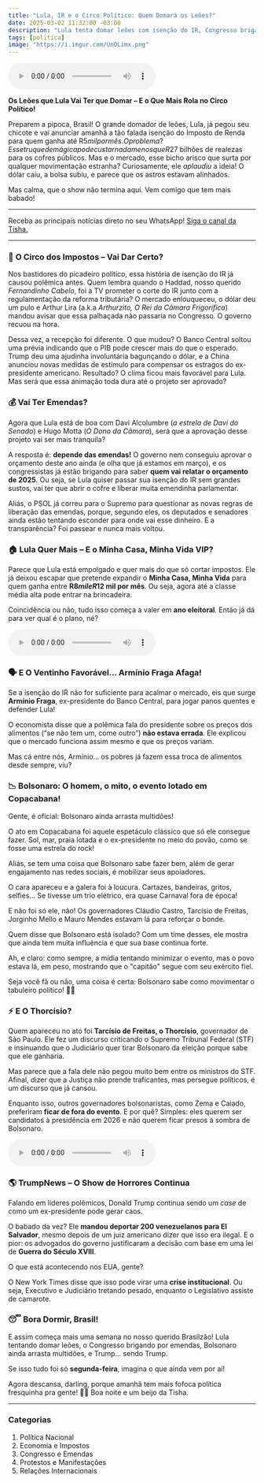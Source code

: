 ```yaml
---
title: "Lula, IR e o Circo Político: Quem Domará os Leões?"
date: 2025-03-02 11:32:00 -03:00
description: "Lula tenta domar leões com isenção do IR, Congresso briga por emendas, e Bolsonaro infla números de atos. O circo político está armado!"
tags: [politica]
image: "https://i.imgur.com/UnOLimx.png"
---
```

<audio id="player-audio" controls>
<source src="./audio/2025-03-17-lula-ir-e-o-circo-politico-quem-domar-os-leoes-p1.mp3" type="audio/mpeg">
</audio>

**Os Leões que Lula Vai Ter que Domar – E o Que Mais Rola no Circo Político!**

Preparem a pipoca, Brasil! O grande domador de leões, Lula, já pegou seu chicote e vai anunciar amanhã a tão falada isenção do Imposto de Renda para quem ganha até R$5 mil por mês. O problema? Esse truque de mágica pode custar nada menos que R$27 bilhões de realezas para os cofres públicos. Mas e o mercado, esse bicho arisco que surta por qualquer movimentação estranha? Curiosamente, ele _aplaudiu_ a ideia! O dólar caiu, a bolsa subiu, e parece que os astros estavam alinhados.

Mas calma, que o show não termina aqui. Vem comigo que tem mais babado!

---

Receba as principais notícias direto no seu WhatsApp! [Siga o canal da Tisha.](https://www.whatsapp.com/channel/0029VaiPYBPLo4heVf0U3u2d)

---


### 🎪 **O Circo dos Impostos – Vai Dar Certo?**

Nos bastidores do picadeiro político, essa história de isenção do IR já causou polêmica antes. Quem lembra quando o Haddad, nosso querido _Fernandinho Cabelo_, foi à TV prometer o corte do IR junto com a regulamentação da reforma tributária? O mercado enlouqueceu, o dólar deu um pulo e Arthur Lira (a.k.a _Arthurzito, O Rei da Câmara Frigorífica_) mandou avisar que essa palhaçada não passaria no Congresso. O governo recuou na hora.

Dessa vez, a recepção foi diferente. O que mudou? O Banco Central soltou uma prévia indicando que o PIB pode crescer mais do que o esperado. Trump deu uma ajudinha involuntária bagunçando o dólar, e a China anunciou novas medidas de estímulo para compensar os estragos do ex-presidente americano. Resultado? O clima ficou mais favorável para Lula. Mas será que essa animação toda dura até o projeto ser aprovado?



### 💰 **Vai Ter Emendas?**

Agora que Lula está de boa com Davi Alcolumbre (_a estrela de Davi do Senado_) e Hugo Motta (_O Dono da Câmara_), será que a aprovação desse projeto vai ser mais tranquila?

A resposta é: **depende das emendas!** O governo nem conseguiu aprovar o orçamento deste ano ainda (e olha que já estamos em março), e os congressistas já estão brigando para saber **quem vai relatar o orçamento de 2025**. Ou seja, se Lula quiser passar sua isenção do IR sem grandes sustos, vai ter que abrir o cofre e liberar muita emendinha parlamentar.

Aliás, o PSOL já correu para o Supremo para questionar as novas regras de liberação das emendas, porque, segundo eles, os deputados e senadores ainda estão tentando esconder para onde vai esse dinheiro. E a transparência? Foi passear e nunca mais voltou.



### 🏠 **Lula Quer Mais – E o Minha Casa, Minha Vida VIP?**

Parece que Lula está empolgado e quer mais do que só cortar impostos. Ele já deixou escapar que pretende expandir o **Minha Casa, Minha Vida** para quem ganha entre **R$8 mil e R$12 mil por mês**. Ou seja, agora até a classe média alta pode entrar na brincadeira.

Coincidência ou não, tudo isso começa a valer em **ano eleitoral**. Então já dá para ver qual é o plano, né?

<audio id="player-audio" controls>
<source src="./audio/2025-03-17-lula-ir-e-o-circo-politico-quem-domar-os-leoes-p2.mp3" type="audio/mpeg">
</audio>

### 🗣 **E O Ventinho Favorável... Armínio Fraga Afaga!**

Se a isenção do IR não for suficiente para acalmar o mercado, eis que surge **Armínio Fraga**, ex-presidente do Banco Central, para jogar panos quentes e defender Lula!

O economista disse que a polêmica fala do presidente sobre os preços dos alimentos (“se não tem um, come outro”) **não estava errada**. Ele explicou que o mercado funciona assim mesmo e que os preços variam.

Mas cá entre nós, Armínio… os pobres já fazem essa troca de alimentos desde sempre, viu?



### 📉 **Bolsonaro: O homem, o mito, o evento lotado em Copacabana!**

Gente, é oficial: Bolsonaro ainda arrasta multidões! 

O ato em Copacabana foi aquele espetáculo clássico que só ele consegue fazer. Sol, mar, praia lotada e o ex-presidente no meio do povão, como se fosse uma estrela do rock!

Aliás, se tem uma coisa que Bolsonaro sabe fazer bem, além de gerar engajamento nas redes sociais, é mobilizar seus apoiadores. 

O cara apareceu e a galera foi à loucura. Cartazes, bandeiras, gritos, selfies… Se tivesse um trio elétrico, era quase Carnaval fora de época!

E não foi só ele, não! Os governadores Cláudio Castro, Tarcísio de Freitas, Jorginho Mello e Mauro Mendes estavam lá para reforçar o bonde. 

Quem disse que Bolsonaro está isolado? Com um time desses, ele mostra que ainda tem muita influência e que sua base continua forte.

Ah, e claro: como sempre, a mídia tentando minimizar o evento, mas o povo estava lá, em peso, mostrando que o "capitão" segue com seu exército fiel. 

Seja você fã ou não, uma coisa é certa: Bolsonaro sabe como movimentar o tabuleiro político! 🎩🔥



### ⚡ **E O Thorcísio?**

Quem apareceu no ato foi **Tarcísio de Freitas, o Thorcísio**, governador de São Paulo. Ele fez um discurso criticando o Supremo Tribunal Federal (STF) e insinuando que o Judiciário quer tirar Bolsonaro da eleição porque sabe que ele ganharia.

Mas parece que a fala dele não pegou muito bem entre os ministros do STF. Afinal, dizer que a Justiça não prende traficantes, mas persegue políticos, é um discurso que já cansou.

Enquanto isso, outros governadores bolsonaristas, como Zema e Caiado, preferiram **ficar de fora do evento**. E por quê? Simples: eles querem ser candidatos à presidência em 2026 e não querem ficar presos à sombra de Bolsonaro.

<audio id="player-audio" controls>
<source src="./audio/2025-03-17-lula-ir-e-o-circo-politico-quem-domar-os-leoes-p3.mp3" type="audio/mpeg">
</audio>

### 🌎 **TrumpNews – O Show de Horrores Continua**

Falando em líderes polêmicos, Donald Trump continua sendo um _case_ de como um ex-presidente pode gerar caos.

O babado da vez? Ele **mandou deportar 200 venezuelanos para El Salvador**, mesmo depois de um juiz americano dizer que isso era ilegal. E o pior: os advogados do governo justificaram a decisão com base em uma lei de **Guerra do Século XVIII**.

O que está acontecendo nos EUA, gente?

O New York Times disse que isso pode virar uma **crise institucional**. Ou seja, Executivo e Judiciário tretando pesado, enquanto o Legislativo assiste de camarote.



### 😴 **Bora Dormir, Brasil!**

E assim começa mais uma semana no nosso querido Brasilzão! Lula tentando domar leões, o Congresso brigando por emendas, Bolsonaro ainda arrasta multidões, e Trump… sendo Trump.

Se isso tudo foi só **segunda-feira**, imagina o que ainda vem por aí!

Agora descansa, darling, porque amanhã tem mais fofoca política fresquinha pra gente! 💅💥 Boa noite e um beijo da Tisha.

---

### **Categorias**
1. Política Nacional  
2. Economia e Impostos  
3. Congresso e Emendas  
4. Protestos e Manifestações  
5. Relações Internacionais  
